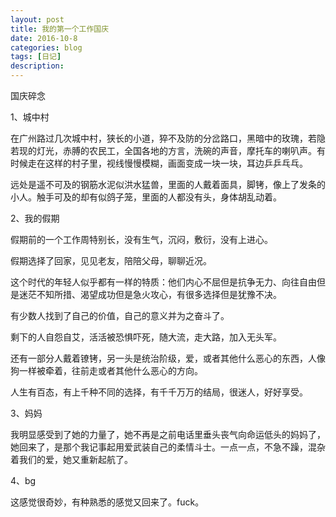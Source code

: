 ```yaml
---
layout: post
title: 我的第一个工作国庆
date: 2016-10-8
categories: blog
tags: [日记]
description: 
---
```




国庆碎念

1、城中村

在广州路过几次城中村，狭长的小道，猝不及防的分岔路口，黑暗中的玫瑰，若隐若现的灯光，赤膊的农民工，全国各地的方言，洗碗的声音，摩托车的喇叭声。有时候走在这样的村子里，视线慢慢模糊，画面变成一块一块，耳边乒乒乓乓。

远处是遥不可及的钢筋水泥似洪水猛兽，里面的人戴着面具，脚铐，像上了发条的小人。触手可及的却有似鸽子笼，里面的人都没有头，身体胡乱动着。

2、我的假期

假期前的一个工作周特别长，没有生气，沉闷，敷衍，没有上进心。

假期选择了回家，见见老友，陪陪父母，聊聊近况。

这个时代的年轻人似乎都有一样的特质：他们内心不屈但是抗争无力、向往自由但是迷茫不知所措、渴望成功但是急火攻心，有很多选择但是犹豫不决。

有少数人找到了自己的价值，自己的意义并为之奋斗了。

剩下的人自怨自艾，活活被恐惧吓死，随大流，走大路，加入无头军。

还有一部分人戴着镣铐，另一头是统治阶级，爱，或者其他什么恶心的东西，人像狗一样被牵着，往前走或者其他什么恶心的方向。

人生有百态，有上千种不同的选择，有千千万万的结局，很迷人，好好享受。

3、妈妈

我明显感受到了她的力量了，她不再是之前电话里垂头丧气向命运低头的妈妈了，她回来了，是那个我记事起用爱武装自己的柔情斗士。一点一点，不急不躁，混杂着我们的爱，她又重新起航了。

4、bg

这感觉很奇妙，有种熟悉的感觉又回来了。fuck。